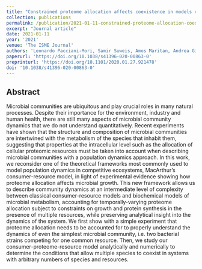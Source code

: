 ```yaml
---
title: "Constrained proteome allocation affects coexistence in models of competitive microbial communities"
collection: publications
permalink: /publication/2021-01-11-constrained-proteome-allocation-coexistence
excerpt: "Journal article"
date: 2021-01-11
year: '2021'
venue: 'The ISME Journal'
authors: 'Leonardo Pacciani-Mori, Samir Suweis, Amos Maritan, Andrea Giometto'
paperurl: 'https://doi.org/10.1038/s41396-020-00863-0'
preprinturl: 'https://doi.org/10.1101/2020.01.27.921478'
doi: '10.1038/s41396-020-00863-0'
---
```


## Abstract
Microbial communities are ubiquitous and play crucial roles in many natural processes. Despite their importance for the environment, industry and human health, there are still many aspects of microbial community dynamics that we do not understand quantitatively. Recent experiments have shown that the structure and composition of microbial communities are intertwined with the metabolism of the species that inhabit them, suggesting that properties at the intracellular level such as the allocation of cellular proteomic resources must be taken into account when describing microbial communities with a population dynamics approach. In this work, we reconsider one of the theoretical frameworks most commonly used to model population dynamics in competitive ecosystems, MacArthur’s consumer-resource model, in light of experimental evidence showing how proteome allocation affects microbial growth. This new framework allows us to describe community dynamics at an intermediate level of complexity between classical consumer-resource models and biochemical models of microbial metabolism, accounting for temporally-varying proteome allocation subject to constraints on growth and protein synthesis in the presence of multiple resources, while preserving analytical insight into the dynamics of the system. We first show with a simple experiment that proteome allocation needs to be accounted for to properly understand the dynamics of even the simplest microbial community, i.e. two bacterial strains competing for one common resource. Then, we study our consumer-proteome-resource model analytically and numerically to determine the conditions that allow multiple species to coexist in systems with arbitrary numbers of species and resources.
